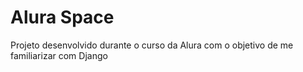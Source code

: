 # Alura Space

Projeto desenvolvido durante o curso da Alura com o objetivo de me familiarizar com Django
